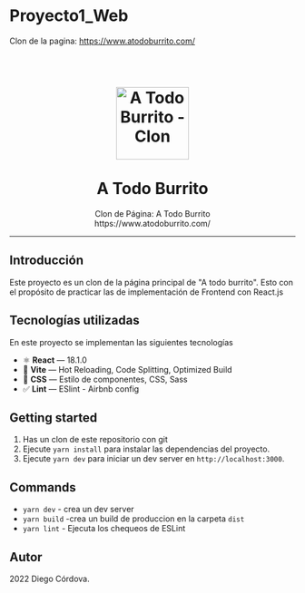 # Proyecto1_Web
Clon de la pagina: https://www.atodoburrito.com/



<h1 align="center">
<br>
  <a href="https://github.com/Nes15442/Proyecto1_Web">
    <img src="https://www.atodoburrito.com/img/menu-logo.png" alt="A Todo Burrito - Clon" width=128">
  </a>
<br>
<br>
A Todo Burrito
</h1>

<p align="center">
  Clon de Página: A Todo Burrito
  <br>
  https://www.atodoburrito.com/
</p>
<hr />

## Introducción

Este proyecto es un clon de la página principal de "A todo burrito". Esto con el propósito de practicar
las de implementación de Frontend con React.js

## Tecnologías utilizadas

En este proyecto se implementan las siguientes tecnologías

- ⚛ **React** — 18.1.0
- 🚀 **Vite**  — Hot Reloading, Code Splitting, Optimized Build
- 💎 **CSS** — Estilo de componentes, CSS, Sass
- ✅  **Lint** — ESlint - Airbnb config

## Getting started

1. Has un clon de este repositorio con git
2. Ejecute `yarn install` para instalar las dependencias del proyecto.<br />
3. Ejecute `yarn dev` para iniciar un dev server en `http://localhost:3000`.

## Commands

- `yarn dev` - crea un dev server
- `yarn build` -crea un build de produccion en la carpeta `dist`
- `yarn lint` - Ejecuta los chequeos de ESLint

## Autor

2022 Diego Córdova.